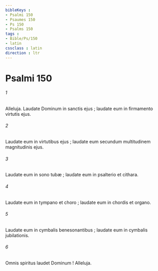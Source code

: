 ```yaml
---
bibleKeys : 
- Psalmi 150
- Psaumes 150
- Ps 150
- Psalms 150
tags : 
- Bible/Ps/150
- latin
cssclass : latin
direction : ltr
---
```


# Psalmi 150

###### 1
Alleluja. Laudate Dominum in sanctis ejus ; laudate eum in firmamento virtutis ejus.
###### 2
Laudate eum in virtutibus ejus ; laudate eum secundum multitudinem magnitudinis ejus.
###### 3
Laudate eum in sono tubæ ; laudate eum in psalterio et cithara.
###### 4
Laudate eum in tympano et choro ; laudate eum in chordis et organo.
###### 5
Laudate eum in cymbalis benesonantibus ; laudate eum in cymbalis jubilationis.
###### 6
Omnis spiritus laudet Dominum ! Alleluja.
